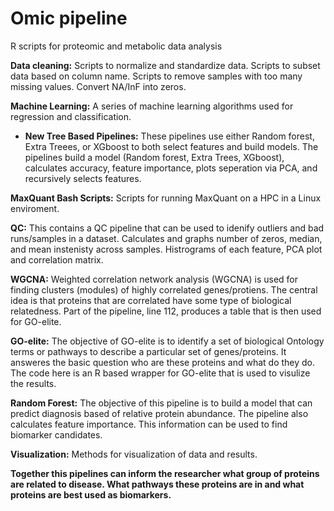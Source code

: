 # Omic pipeline
R scripts for proteomic and metabolic data analysis

**Data cleaning:**
Scripts to normalize and standardize data. Scripts to subset data based on column name. Scripts to remove samples with too many missing values. Convert NA/InF into zeros. 

**Machine Learning:**
A series of machine learning algorithms used for regression and classification. 
- **New Tree Based Pipelines:**
These pipelines use either Random forest, Extra Treees, or XGboost to both select features and build models. The pipelines build a model (Random forest, Extra Trees, XGboost), calculates accuracy, feature importance, plots seperation via PCA, and recursively selects features. 

**MaxQuant Bash Scripts:**
Scripts for running MaxQuant on a HPC in a Linux enviroment.

**QC:**
This contains a QC pipeline that can be used to idenify outliers and bad runs/samples in a dataset. Calculates and graphs number of zeros, median, and mean instenisty across samples. Histrograms of each feature, PCA plot and correlation matrix. 

**WGCNA:**
Weighted correlation network analysis (WGCNA) is used for finding clusters (modules) of highly correlated genes/protiens. The central idea is that proteins that are correlated have some type of biological relatedness. Part of the pipeline, line 112, produces a table that is then used for GO-elite.

**GO-elite:**
The objective of GO-elite is to identify a  set of biological Ontology terms or pathways to describe a particular set of genes/proteins. It answeres the basic question who are these proteins and what do they do. The code here is an R based wrapper for GO-elite that is used to visulize the results.

**Random Forest:**
The objective of this pipeline is to build a model that can predict diagnosis based of relative protein abundance. The pipeline also calculates feature importance. This information can be used to find biomarker candidates.

**Visualization:**
Methods for visualization of data and results.


**Together this pipelines can inform the researcher what group of proteins are related to disease. What pathways these proteins are in and what proteins are best used as biomarkers.**
